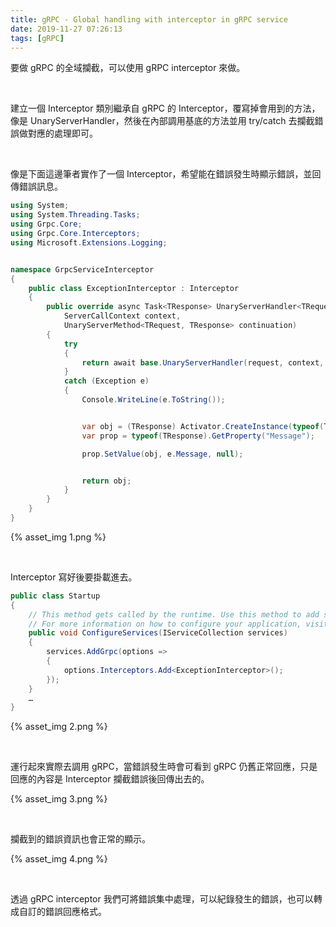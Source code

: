 ```yaml
---
title: gRPC - Global handling with interceptor in gRPC service
date: 2019-11-27 07:26:13
tags: [gRPC]
---
```


要做 gRPC 的全域攔截，可以使用 gRPC interceptor 來做。  

<!-- More -->

</br>


建立一個 Interceptor 類別繼承自 gRPC 的 Interceptor，覆寫掉會用到的方法，像是 UnaryServerHandler，然後在內部調用基底的方法並用 try/catch 去攔截錯誤做對應的處理即可。  

</br>


像是下面這邊筆者實作了一個 Interceptor，希望能在錯誤發生時顯示錯誤，並回傳錯誤訊息。

```c#
using System;
using System.Threading.Tasks;
using Grpc.Core;
using Grpc.Core.Interceptors;
using Microsoft.Extensions.Logging;


namespace GrpcServiceInterceptor
{
    public class ExceptionInterceptor : Interceptor
    {
        public override async Task<TResponse> UnaryServerHandler<TRequest, TResponse>(TRequest request,
            ServerCallContext context,
            UnaryServerMethod<TRequest, TResponse> continuation)
        {
            try
            {
                return await base.UnaryServerHandler(request, context, continuation);
            }
            catch (Exception e)
            {
                Console.WriteLine(e.ToString());


                var obj = (TResponse) Activator.CreateInstance(typeof(TResponse));
                var prop = typeof(TResponse).GetProperty("Message");

                prop.SetValue(obj, e.Message, null);


                return obj;
            }
        }
    }
}
```

{% asset_img 1.png %}

</br>


Interceptor 寫好後要掛載進去。  

```c#
public class Startup
{
    // This method gets called by the runtime. Use this method to add services to the container.
    // For more information on how to configure your application, visit https://go.microsoft.com/fwlink/?LinkID=398940
    public void ConfigureServices(IServiceCollection services)
    {
        services.AddGrpc(options =>
        {
            options.Interceptors.Add<ExceptionInterceptor>();
        });
    }
    …
}
```

{% asset_img 2.png %}

</br>


運行起來實際去調用 gRPC，當錯誤發生時會可看到 gRPC 仍舊正常回應，只是回應的內容是 Interceptor 攔截錯誤後回傳出去的。  

{% asset_img 3.png %}

</br>


攔截到的錯誤資訊也會正常的顯示。  

{% asset_img 4.png %}

</br>


透過 gRPC interceptor 我們可將錯誤集中處理，可以紀錄發生的錯誤，也可以轉成自訂的錯誤回應格式。
